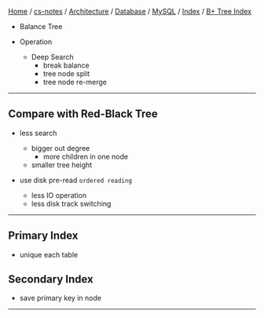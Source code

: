 [Home](https://mengxianbin.github.io) /
[cs-notes](https://mengxianbin.github.io/cs-notes/site) /
[Architecture](https://mengxianbin.github.io/cs-notes/site/Architecture) /
[Database](https://mengxianbin.github.io/cs-notes/site/Architecture/Database) /
[MySQL](https://mengxianbin.github.io/cs-notes/site/Architecture/Database/MySQL) /
[Index](https://mengxianbin.github.io/cs-notes/site/Architecture/Database/MySQL/Index) /
[B+ Tree Index](https://mengxianbin.github.io/cs-notes/site/Architecture/Database/MySQL/Index/B+%20Tree%20Index)

* Balance Tree

* Operation
    * Deep Search
        * break balance
        * tree node split
        * tree node re-merge

---

## Compare with Red-Black Tree

* less search
    * bigger out degree
        * more children in one node
    * smaller tree height

* use disk pre-read `ordered reading`
    * less IO operation
    * less disk track switching

---

## Primary Index

* unique each table

## Secondary Index

* save primary key in node

---
